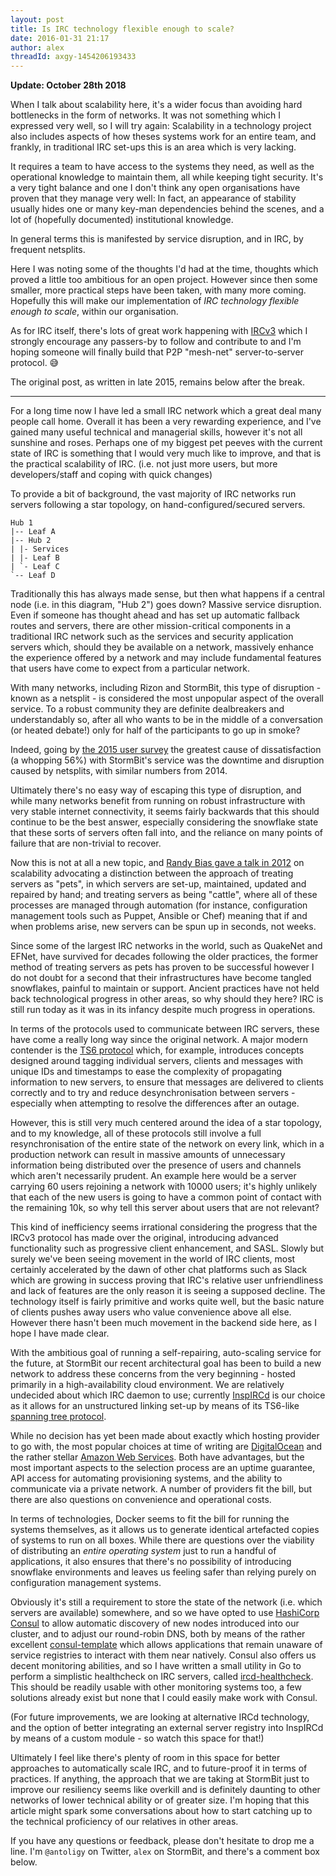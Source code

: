 ```yaml
---
layout: post
title: Is IRC technology flexible enough to scale?
date: 2016-01-31 21:17
author: alex
threadId: axgy-1454206193433
---
```


**Update: October 28th 2018**

When I talk about scalability here, it's a wider focus than avoiding hard bottlenecks in the form of networks. It was not something which I expressed very well, so I will try again: Scalability in a technology project also includes aspects of how theses systems work for an entire team, and frankly, in traditional IRC set-ups this is an area which is very lacking.

It requires a team to have access to the systems they need, as well as the operational knowledge to maintain them, all while keeping tight security. It's a very tight balance and one I don't think any open organisations have proven that they manage very well: In fact, an appearance of stability usually hides one or many key-man dependencies behind the scenes, and a lot of (hopefully documented) institutional knowledge.

In general terms this is manifested by service disruption, and in IRC, by frequent netsplits. 

Here I was noting some of the thoughts I'd had at the time, thoughts which proved a little too ambitious for an open project. However since then some smaller, more practical steps have been taken, with many more coming. Hopefully this will make our implementation of _IRC technology flexible enough to scale_, within our organisation.

As for IRC itself, there's lots of great work happening with [IRCv3](https://ircv3.net/) which I strongly encourage any passers-by to follow and contribute to and I'm hoping someone will finally build that P2P "mesh-net" server-to-server protocol. 😅

The original post, as written in late 2015, remains below after the break.

---

For a long time now I have led a small IRC network which a great deal many people call home.  Overall it has been a very rewarding experience, and I've gained many useful technical and managerial skills, however it's not all sunshine and roses.  Perhaps one of my biggest pet peeves with the current state of IRC is something that I would very much like to improve, and that is the practical scalability of IRC. (i.e. not just more users, but more developers/staff and coping with quick changes)

To provide a bit of background, the vast majority of IRC networks run servers following a star topology, on hand-configured/secured servers.

    Hub 1
    |-- Leaf A
    |-- Hub 2
    | |- Services
    | |- Leaf B
    | `- Leaf C
    `-- Leaf D

Traditionally this has always made sense, but then what happens if a central node (i.e. in this diagram, "Hub 2") goes down?  Massive service disruption.  Even if someone has thought ahead and has set up automatic fallback routes and servers, there are other mission-critical components in a traditional IRC network such as the services and security application servers which, should they be available on a network, massively enhance the experience offered by a network and may include fundamental features that users have come to expect from a particular network.

With many networks, including Rizon and StormBit, this type of disruption - known as a netsplit - is considered the most unpopular aspect of the overall service.  To a robust community they are definite dealbreakers and understandably so, after all who wants to be in the middle of a conversation (or heated debate!) only for half of the participants to go up in smoke?

Indeed, going by [the 2015 user survey](http://stormbit.net/2016/01/17/year-of-the-monkey.html) the greatest cause of dissatisfaction (a whopping 56%) with StormBit's service was the downtime and disruption caused by netsplits, with similar numbers from 2014.

Ultimately there's no easy way of escaping this type of disruption, and while many networks benefit from running on robust infrastructure with very stable internet connectivity, it seems fairly backwards that this should continue to be the best answer, especially considering the snowflake state that these sorts of servers often fall into, and the reliance on many points of failure that are non-trivial to recover.

Now this is not at all a new topic, and [Randy Bias gave a talk in 2012](https://www.slideshare.net/randybias/architectures-for-open-and-scalable-clouds#20) on scalability advocating a distinction between the approach of treating servers as "pets", in which servers are set-up, maintained, updated and repaired by hand; and treating servers as being "cattle", where all of these processes are managed through automation (for instance, configuration management tools such as Puppet, Ansible or Chef) meaning that if and when problems arise, new servers can be spun up in seconds, not weeks.

Since some of the largest IRC networks in the world, such as QuakeNet and EFNet, have survived for decades following the older practices, the former method of treating servers as pets has proven to be successful however I do not doubt for a second that their infrastructures have become tangled snowflakes, painful to maintain or support.  Ancient practices have not held back technological progress in other areas, so why should they here?  IRC is still run today as it was in its infancy despite much progress in operations.

In terms of the protocols used to communicate between IRC servers, these have come a really long way since the original network.  A major modern contender is the [TS6 protocol](https://github.com/charybdis-ircd/charybdis/blob/master/doc/technical/ts6-protocol.txt) which, for example, introduces concepts designed around tagging individual servers, clients and messages with unique IDs and timestamps to ease the complexity of propagating information to new servers, to ensure that messages are delivered to clients correctly and to try and reduce desynchronisation between servers - especially when attempting to resolve the differences after an outage.

However, this is still very much centered around the idea of a star topology, and to my knowledge, all of these protocols still involve a full resynchronisation of the entire state of the network on every link, which in a production network can result in massive amounts of unnecessary information being distributed over the presence of users and channels which aren't necessarily prudent.  An example here would be a server carrying 60 users rejoining a network with 10000 users; it's highly unlikely that each of the new users is going to have a common point of contact with the remaining 10k, so why tell this server about users that are not relevant?

This kind of inefficiency seems irrational considering the progress that the IRCv3 protocol has made over the original, introducing advanced functionality such as progressive client enhancement, and SASL.  Slowly but surely we've been seeing movement in the world of IRC clients, most certainly accelerated by the dawn of other chat platforms such as Slack which are growing in success proving that IRC's relative user unfriendliness and lack of features are the only reason it is seeing a supposed decline.  The technology itself is fairly primitive and works quite well, but the basic nature of clients pushes away users who value convenience above all else.  However there hasn't been much movement in the backend side here, as I hope I have made clear.

With the ambitious goal of running a self-repairing, auto-scaling service for the future, at StormBit our recent architectural goal has been to build a new network to address these concerns from the very beginning - hosted primarily in a high-availability cloud environment.  We are relatively undecided about which IRC daemon to use; currently [InspIRCd](http://www.inspircd.org) is our choice as it allows for an unstructured linking set-up by means of its TS6-like [spanning tree protocol](http://www.inspircd.org/wiki/Modules/spanningtree/Protocol.html).

While no decision has yet been made about exactly which hosting provider to go with, the most popular choices at time of writing are [DigitalOcean](https://www.digitalocean.com/) and the rather stellar [Amazon Web Services](https://aws.amazon.com/).  Both have advantages, but the most important aspects to the selection process are an uptime guarantee, API access for automating provisioning systems, and the ability to communicate via a private network.  A number of providers fit the bill, but there are also questions on convenience and operational costs.

In terms of technologies, Docker seems to fit the bill for running the systems themselves, as it allows us to generate identical artefacted copies of systems to run on all boxes.  While there are questions over the viability of distributing an _entire operating system_ just to run a handful of applications, it also ensures that there's no possibility of introducing snowflake environments and leaves us feeling safer than relying purely on configuration management systems.  

Obviously it's still a requirement to store the state of the network (i.e. which servers are available) somewhere, and so we have opted to use [HashiCorp Consul](https://www.consul.io/) to allow automatic discovery of new nodes introduced into our cluster, and to adjust our round-robin DNS, both by means of the rather excellent [consul-template](https://github.com/hashicorp/consul-template) which allows applications that remain unaware of service registries to interact with them near natively.
Consul also offers us decent monitoring abilities, and so I have written a small utility in Go to perform a simplistic healthcheck on IRC servers, called [ircd-healthcheck](https://github.com/StormBit/ircd-healthcheck).  This should be readily usable with other monitoring systems too, a few solutions already exist but none that I could easily make work with Consul.

(For future improvements, we are looking at alternative IRCd technology, and the option of better integrating an external server registry into InspIRCd by means of a custom module - so watch this space for that!)

Ultimately I feel like there's plenty of room in this space for better approaches to automatically scale IRC, and to future-proof it in terms of practices.  If anything, the approach that we are taking at StormBit just to improve our resiliency seems like overkill and is definitely daunting to other networks of lower technical ability or of greater size.  I'm hoping that this article might spark some conversations about how to start catching up to the technical proficiency of our relatives in other areas.

If you have any questions or feedback, please don't hesitate to drop me a line.  I'm `@antoligy` on Twitter, `alex` on StormBit, and there's a comment box below.